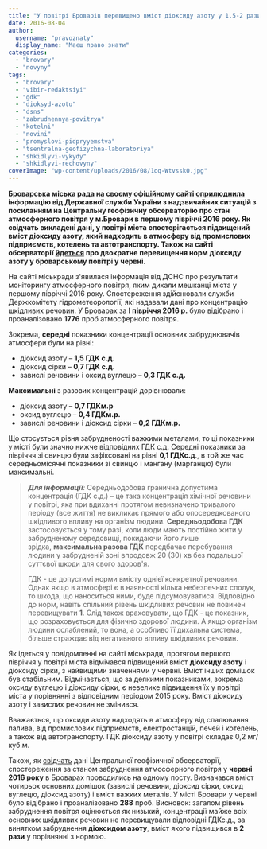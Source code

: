 ```yaml
---
title: "У повітрі Броварів перевищено вміст діоксиду азоту у 1.5-2 рази"
date: 2016-08-04
author: 
  username: "pravoznaty"
  display_name: "Маєш право знати"
categories: 
  - "brovary"
  - "novyny"
tags: 
  - "brovary"
  - "vibir-redaktsiyi"
  - "gdk"
  - "dioksyd-azotu"
  - "dsns"
  - "zabrudnennya-povitrya"
  - "kotelni"
  - "novini"
  - "promyslovi-pidpryyemstva"
  - "tsentralna-geofizychna-laboratoriya"
  - "shkidlyvi-vykydy"
  - "shkidlyvi-rechovyny"
coverImage: "wp-content/uploads/2016/08/1oq-Wtvssk0.jpg"
---
```


**Броварська міська рада на своєму офіційному сайті [оприлюднила](https://brovary-rada.gov.ua/news/14220.html) інформацію від Державної служби України з надзвичайних ситуацій з посиланням на Центральну геофізичну обсерваторію про стан атмосферного повітря у м.Бровари в першому півріччі 2016 року. Як свідчать викладені дані, у повітрі міста спостерігається підвищений вміст діоксиду азоту, який надходить в атмосферу від промислових підприємств, котелень та автотранспорту. Також на сайті обсерваторії [йдеться](http://www.cgo.kiev.ua/index.php?fn=k_zabrud&f=kyiv&p=1) про двократне перевищення норм діоксиду азоту у броварському повітрі у червні.**

На сайті міськради з'явилася інформація від ДСНС про результати моніторингу атмосферного повітря, яким дихали мешканці міста у першому півріччі 2016 року. Спостереження здійснювали служби Держкомітету гідрометеорології, які надавали дані про концентрацію шкідливих речовин. У Броварах за **І півріччя 2016 р.** було відібрано і проаналізовано **1776** проб атмосферного повітря.

Зокрема, **середні** показники концентрації основних забруднювачів атмосфери були на рівні:

- діоксид азоту – **1,5 ГДК с.д.**
- діоксид сірки – **0,7 ГДК с.д.**
- завислі речовини і оксид вуглецю – **0,3 ГДК с.д.**

**Максимальні** з pазових концентpацій доpівнювали:

- діоксид азоту – **0,7 ГДКм.р**
- оксид вуглецю – **0,4 ГДКм.р.**
- завислі речовини і діоксид сіpки – **0,2 ГДКм.р.**

Що стосується рівня забрудненості важкими металами, то ці показники у місті були значно нижче відповідних ГДК с.д. Середні показники за півріччя зі свинцю були зафіксовані на рівні **0,1 ГДКс.д**., в той же час середньомісячні показники зі свинцю і мангану (марганцю) були максимальні.

> _**Для інформації**:_ Середньодобова гранична допустима концентрація (ГДК с.д.) – це така концентрація хімічної речовини у повітрі, яка при вдиханні протягом невизначено тривалого періоду (все життя) не викликає прямого або опосередкованого шкідливого впливу на організм людини. **Середньодобова ГДК** застосовується у тому разі, коли люди мають постійно жити у забрудненому середовищі, покидаючи його лише зрідка, **максимальна разова ГДК** передбачає перебування людини у забрудненій зоні впродовж 20 (30) хв без подальшої суттєвої шкоди для свого здоров'я.
> 
> ГДК - це допустимі норми вмісту однієї конкретної речовини.  Однак якщо в атмосфері є в наявності кілька небезпечних сполук, то шкода, що наноситься ними, буде підсумовуватися. Відповідно до норм, навіть спільний рівень шкідливих речовин не повинен перевищувати **1**. Слід також враховувати, що ГДК - це показник, що розраховується для фізично здорової людини. А якщо організм людини ослаблений, то вона, а особливо її дихальна система, більше страждає від негативного впливу шкідливих речовин.

Як ідеться у повідомленні на сайті міськради, протягом першого півріччя у повітрі міста відмічався підвищений вміст **діоксиду азоту** і діоксиду сірки, з найвищими значеннями у червні. Вміст інших домішок був стабільним. Відмічається, що за деякими показниками, зокрема оксиду вуглецю і діоксиду сірки, є невелике підвищення їх у повітрі міста у порівнянні з відповідним періодом 2015 року. Вміст діоксиду азоту і завислих речовин не змінився.

Вважається, що оксиди азоту надходять в атмосферу від спалювання палива, від промислових підприємств, електростанцій, печей і котелень, а також від автотранспорту. ГДК діоксиду азоту у повітрі складає 0,2 мг/куб.м.

Також, як [свідчать](http://www.cgo.kiev.ua/index.php?fn=k_zabrud&f=kyiv&p=1) дані Центральної геофізичної обсерваторії, спостереження за станом забруднення атмосферного повітря у **червні 2016 року** в Броварах проводились на одному посту. Визначався вміст чотирьох основних домішок (завислі речовини, діоксид сірки, оксид вуглецю, діоксид азоту) і вміст важких металів. У місті Бровари у червні було відібрано і проаналізовано **288** проб. Висновок: загалом рівень забруднення повітря оцінюється як низький, концентрації майже всіх основних шкідливих речовин не перевищували відповідні ГДКс.д., за винятком забруднення **діоксидом азоту**, вміст якого підвищився в **2 рази** у порівнянні з нормою.
